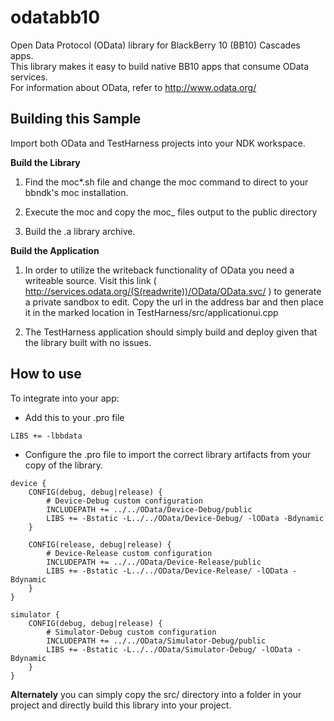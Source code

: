 odatabb10
=========

Open Data Protocol (OData) library for BlackBerry 10 (BB10) Cascades apps.  
This library makes it easy to build native BB10 apps that consume OData services.  
For information about OData, refer to http://www.odata.org/

Building this Sample
--------------------

Import both OData and TestHarness projects into your NDK workspace.

**Build the Library**

1. Find the moc*.sh file and change the moc command to direct to your bbndk's moc installation.

2. Execute the moc and copy the moc_ files output to the public directory

3. Build the .a library archive.

**Build the Application**

1. In order to utilize the writeback functionality of OData you need a writeable source. Visit this link ( http://services.odata.org/(S(readwrite))/OData/OData.svc/ ) to generate a private sandbox to edit. Copy the url in the address bar and then place it in the marked location in TestHarness/src/applicationui.cpp

2. The TestHarness application should simply build and deploy given that the library built with no issues.

How to use
----------

To integrate into your app:

+ Add this to your .pro file

```
LIBS += -lbbdata
```

+ Configure the .pro file to import the correct library artifacts from your copy of the library.

```
device {
    CONFIG(debug, debug|release) {
        # Device-Debug custom configuration
		INCLUDEPATH += ../../OData/Device-Debug/public
		LIBS += -Bstatic -L../../OData/Device-Debug/ -lOData -Bdynamic
    }

    CONFIG(release, debug|release) {
        # Device-Release custom configuration
		INCLUDEPATH += ../../OData/Device-Release/public
		LIBS += -Bstatic -L../../OData/Device-Release/ -lOData -Bdynamic
    }
}

simulator {
    CONFIG(debug, debug|release) {
        # Simulator-Debug custom configuration
		INCLUDEPATH += ../../OData/Simulator-Debug/public
		LIBS += -Bstatic -L../../OData/Simulator-Debug/ -lOData -Bdynamic
    }
}
```

**Alternately** you can simply copy the src/ directory into a folder in your project and directly build this library into your project.

